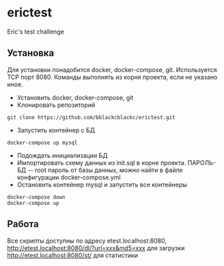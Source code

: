 # erictest
Eric's test challenge

## Установка

Для установки понадобится docker, docker-compose, git. Используется TCP порт 8080. Команды выполнять из корня проекта, если не указано иное.

- Установить docker, docker-compose, git
- Клонировать репозиторий
```
git clone https://github.com/bblackcblackc/erictest.git
``` 
- Запустить контейнер с БД 
```
docker-compose up mysql
```
- Подождать инициализации БД
- Импортировать схему данных из init.sql в корне проекта. ПАРОЛЬ-БД -- root пароль от базы данных, можно найти в файле конфигурации docker-compose.yml
- Остановить контейнер mysql и запустить все контейнеры
```
docker-compose down
docker-compose up
```

## Работа
Все скрипты доступны по адресу etest.localhost:8080,
http://etest.localhost:8080/dl/?url=xxx&md5=xxx для загрузки
http://etest.localhost:8080/st/ для статистики

